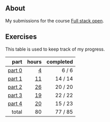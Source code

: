 ## About

My submissions for the course [Full stack open](https://fullstackopen.com/en/).

## Exercises

This table is used to keep track of my progress.

|                       part |                 hours | completed |
| -------------------------: | --------------------: | --------: |
| [part 0](exercises/part00) |  [4](hours.md#part-0) |    6 /  6 |
| [part 1](exercises/part01) | [11](hours.md#part-1) |   14 / 14 |
| [part 2](exercises/part02) | [26](hours.md#part-2) |   20 / 20 |
| [part 3](exercises/part03) | [19](hours.md#part-3) |   22 / 22 |
| [part 4](exercises/part04) | [20](hours.md#part-4) |   15 / 23 |
|                      total |                    80 |   77 / 85 |
